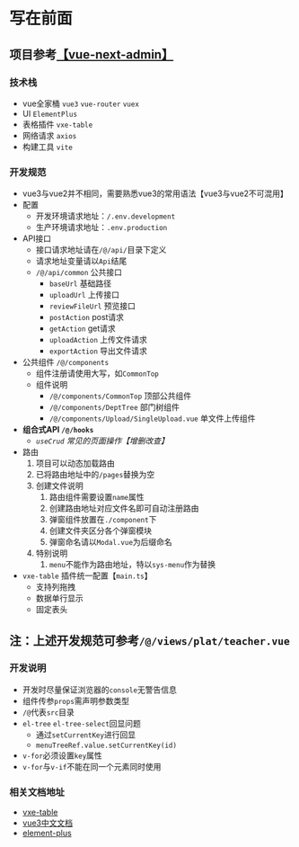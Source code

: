 # 写在前面
## 项目参考[【vue-next-admin】](https://gitee.com/lyt-top/vue-next-admin)
### 技术栈
 - vue全家桶 `vue3` `vue-router` `vuex`
 - UI `ElementPlus`
 - 表格插件 `vxe-table`
 - 网络请求 `axios`
 - 构建工具 `vite`
### 开发规范
 - vue3与vue2并不相同，需要熟悉vue3的常用语法【vue3与vue2不可混用】
 - 配置
   - 开发环境请求地址：`/.env.development`
   - 生产环境请求地址：`.env.production`
 - API接口
   - 接口请求地址请在`/@/api/`目录下定义
   - 请求地址变量请以`Api`结尾
   - `/@/api/common` 公共接口
     - `baseUrl` 基础路径
     - `uploadUrl` 上传接口
     - `reviewFileUrl` 预览接口
     - `postAction` post请求
     - `getAction` get请求
     - `uploadAction` 上传文件请求
     - `exportAction` 导出文件请求
 - 公共组件 `/@/components`
   - 组件注册请使用大写，如`CommonTop`
   - 组件说明
     - `/@/components/CommonTop` 顶部公共组件
     - `/@/components/DeptTree` 部门树组件
     - `/@/components/Upload/SingleUpload.vue` 单文件上传组件
 - **组合式API `/@/hooks`**
   - *`useCrud` 常见的页面操作【增删改查】*
 - 路由
   1. 项目可以动态加载路由
   2. 已将路由地址中的`/pages`替换为空
   3. 创建文件说明
      1. 路由组件需要设置`name`属性
      2. 创建路由地址对应文件名即可自动注册路由
      3. 弹窗组件放置在`./component`下
      4. 创建文件夹区分各个弹窗模块
      5. 弹窗命名请以`Modal.vue`为后缀命名
   4. 特别说明
      1. `menu`不能作为路由地址，特以`sys-menu`作为替换
 - `vxe-table` 插件统一配置【`main.ts`】
   - 支持列拖拽
   - 数据单行显示
   - 固定表头

## 注：上述开发规范可参考`/@/views/plat/teacher.vue`

### 开发说明
 - 开发时尽量保证浏览器的`console`无警告信息
 - 组件传参`props`需声明参数类型
 - `/@`代表`src`目录
 - `el-tree` `el-tree-select`回显问题
   - 通过`setCurrentKey`进行回显 
   - `menuTreeRef.value.setCurrentKey(id)`
 - `v-for`必须设置`key`属性
 - `v-for`与`v-if`不能在同一个元素同时使用

### 相关文档地址
- [vxe-table](https://vxetable.cn/#/table/start/install)
- [vue3中文文档](https://www.javascriptc.com/vue3js/guide/introduction.html)
- [element-plus](https://element-plus.gitee.io/zh-CN/guide/design.html)
